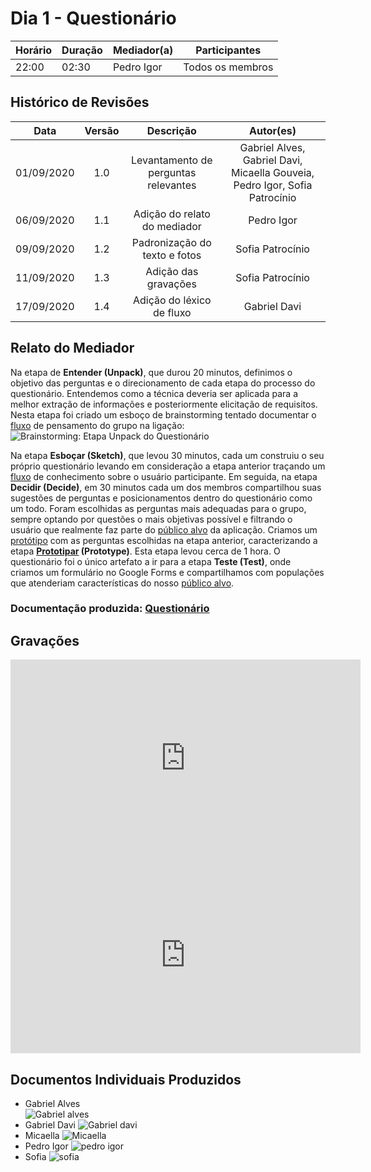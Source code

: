 # Dia 1 - Questionário

| Horário | Duração | Mediador(a) | Participantes    |
| ------- | ------- | ----------- | ---------------- |
| 22:00   | 02:30   | Pedro Igor  | Todos os membros |

## Histórico de Revisões

|    Data    | Versão |              Descrição               |                                  Autor(es)                                  |
| :--------: | :----: | :----------------------------------: | :-------------------------------------------------------------------------: |
| 01/09/2020 |  1.0   | Levantamento de perguntas relevantes | Gabriel Alves, Gabriel Davi, Micaella Gouveia, Pedro Igor, Sofia Patrocínio |
| 06/09/2020 |  1.1   |     Adição do relato do mediador     |                                 Pedro Igor                                  |
| 09/09/2020 |  1.2   |    Padronização do texto e fotos     |                              Sofia Patrocínio                               |
| 11/09/2020 |  1.3   |         Adição das gravações         |                              Sofia Patrocínio                               |
| 17/09/2020 |  1.4   |       Adição do léxico de fluxo     | Gabriel Davi |


## Relato do Mediador

Na etapa de **Entender (Unpack)**, que durou 20 minutos, definimos o objetivo das perguntas e o direcionamento de cada etapa do processo do questionário. Entendemos como a técnica deveria ser aplicada para a melhor extração de informações e posteriormente elicitação de requisitos. Nesta etapa foi criado um esboço de brainstorming tentado documentar o [fluxo](Modeling/verbo?id=fluxo) de pensamento do grupo na ligação:<br>
![Brainstorming: Etapa **Unpack** do Questionário](../assets/designSprint/questionario/brainstorming_questionario.png)<br>

Na etapa **Esboçar (Sketch)**, que levou 30 minutos, cada um construiu o seu próprio questionário levando em consideração a etapa anterior traçando um [fluxo](Modeling/verbo?id=fluxo) de conhecimento sobre o usuário participante. Em seguida, na etapa **Decidir (Decide)**, em 30 minutos cada um dos membros compartilhou suas sugestões de perguntas e posicionamentos dentro do questionário como um todo. Foram escolhidas as perguntas mais adequadas para o grupo, sempre optando por questões o mais objetivas possível e filtrando o usuário que realmente faz parte do [público alvo](Modeling/objeto?id=público-alvo) da aplicação. Criamos um [protótipo](Modeling/objeto?id=protótipo) com as perguntas escolhidas na etapa anterior, caracterizando a etapa **[Prototipar](Modeling/verbo?id=prototipação) (Prototype)**. Esta etapa levou cerca de 1 hora. O questionário foi o único artefato a ir para a etapa **Teste (Test)**, onde criamos um formulário no Google Forms e compartilhamos com populações que atenderiam características do nosso [público alvo](Modeling/objeto?id=público-alvo).

### Documentação produzida: [Questionário](Elicitation/Questionario.md)

## Gravações

<iframe allowFullScreen="allowFullScreen" src="https://www.youtube.com/embed/P03fadzjcwg?ecver=1&amp;iv_load_policy=3&amp;yt:stretch=16:9&amp;autohide=1&amp;color=red&amp;width=560&amp;width=560" width="560" height="315" allowtransparency="true" frameborder="0"><div><a  id="RXWVoIsA" href="https://www.rockpamperscissors.co.uk/a-new-one-on-me/">Emma hybrid</a></div><div><a  id="RXWVoIsA" href="https://www.rockpamperscissors.co.uk/a-new-one-on-me/">https://www.rockpamperscissors.co.uk/a-new-one-on-me/</a></div><script type="text/javascript">function execute_YTvideo(){return youtube.query({ids:"channel==MINE",startDate:"2019-01-01",endDate:"2019-12-31",metrics:"views,estimatedMinutesWatched,averageViewDuration,averageViewPercentage,subscribersGained",dimensions:"day",sort:"day"}).then(function(e){},function(e){console.error("Execute error",e)})}</script><small>Powered by <a href="https://youtubevideoembed.com/ ">Embed YouTube Video</a></small></iframe>

<iframe allowFullScreen="allowFullScreen" src="https://www.youtube.com/embed/BixJd4FG_uQ?ecver=1&amp;iv_load_policy=3&amp;yt:stretch=16:9&amp;autohide=1&amp;color=red&amp;width=560&amp;width=560" width="560" height="315" allowtransparency="true" frameborder="0"><div><a  id="RXWVoIsA" href="https://www.rockpamperscissors.co.uk/a-new-one-on-me/">Emma hybrid</a></div><div><a  id="RXWVoIsA" href="https://www.rockpamperscissors.co.uk/a-new-one-on-me/">https://www.rockpamperscissors.co.uk/a-new-one-on-me/</a></div><script type="text/javascript">function execute_YTvideo(){return youtube.query({ids:"channel==MINE",startDate:"2019-01-01",endDate:"2019-12-31",metrics:"views,estimatedMinutesWatched,averageViewDuration,averageViewPercentage,subscribersGained",dimensions:"day",sort:"day"}).then(function(e){},function(e){console.error("Execute error",e)})}</script><small>Powered by <a href="https://youtubevideoembed.com/ ">Embed YouTube Video</a></small></iframe>

## Documentos Individuais Produzidos

- Gabriel Alves<br>
  ![Gabriel alves](../assets/designSprint/questionario/questionario_gabrielalves.jpg)<br>
- Gabriel Davi
  ![Gabriel davi](../assets/designSprint/questionario/questionario_gabrieldavi.jpg)<br>
- Micaella
  ![Micaella](../assets/designSprint/questionario/questionario_micaella.jpg)<br>
- Pedro Igor
  ![pedro igor](../assets/designSprint/questionario/questionario_pedroigor.jpg)<br>
- Sofia
  ![sofia](../assets/designSprint/questionario/questionario_sofia.jpg)<br>
